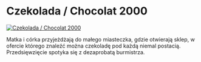 Czekolada / Chocolat 2000 
=============
[![Czekolada / Chocolat 2000 ](http://vidos.pl/images/player.gif)](http://vidos.pl/czekolada-chocolat-2000)

 Matka i córka przyjeżdżają do małego miasteczka, gdzie otwierają sklep, w ofercie którego znaleźć można czekoladę pod każdą niemal postacią. Przedsięwzięcie spotyka się z dezaprobatą burmistrza.
